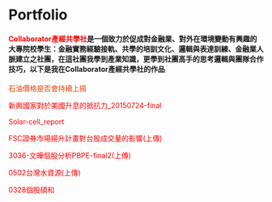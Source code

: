# Portfolio

  #### <a href="https://www.facebook.com/CollaboratorTaiwan/" target="_blank" style="text-decoration:none;color:red;">Collaborator產經共學社</a>是一個致力於促成對金融業、對外在環境變動有興趣的大專院校學生：金融實務經驗接軌、共學的培訓文化、邏輯與表達訓練、金融業人脈建立之社團，在這社團我學到產業知識，更學到社團高手的思考邏輯與團隊合作技巧，以下是我在Collaborator產經共學社的作品
   
   <a href="https://drive.google.com/open?id=1o2Ng0lBw9X0enWCLolzKBlIT2qVrwFCj" target="_blank" style="text-decoration:none;color:	#E63F00;">石油價格是否會持續上揚</a>

   <a href="https://drive.google.com/open?id=1lhAvyqGm4ccJfeFUasfeHrANIHu7qzU2" target="_blank" style="text-decoration:none;color:red;">新興國家對於美國升息的抵抗力_20150724-final </a>

   <a href="https://drive.google.com/open?id=1V-U_7IOMrTxN168OYNV1cNhTCjAXXz7E" target="_blank" style="text-decoration:none;color:red;">Solar-cell_report</a>

   <a href="https://drive.google.com/open?id=1dMe7SOdl2k8T-ev0UGwPK69DyYNOtI_P" target="_blank" style="text-decoration:none;color:red;">FSC證券市場揚升計畫對台股成交量的影響(上傳)</a>
   
   <a href="https://drive.google.com/open?id=1Bq_VJaO9hp-wZzyQb4nn8bHERCrKv6zs" target="_blank" style="text-decoration:none;color:red;">3036-文曄個股分析PBPE-final2(上傳)</a>

   <a href="https://drive.google.com/open?id=1shXKNwGb0zW8sfq7DjPvgtpgf99ZIgvu" target="_blank" style="text-decoration:none;color:red;">0502台灣水資源(上傳)</a>
  
  <a href="https://drive.google.com/open?id=1IoOdrjUjXNWIX3P-SwzEN87EUMfjxKAn" target="_blank" style="text-decoration:none;color:red;">0328個股碩和</a>
